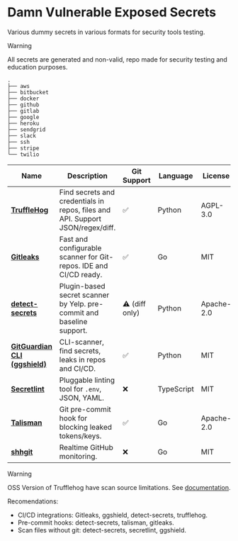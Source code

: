 # Damn Vulnerable Exposed Secrets

Various dummy secrets in various formats for security tools testing. 
> [!WARNING]
> All secrets are generated and non-valid, repo made for security testing and education purposes.

```
.
├── aws
├── bitbucket
├── docker
├── github
├── gitlab
├── google
├── heroku
├── sendgrid
├── slack
├── ssh
├── stripe
└── twilio
```

| Name                                                                      | Description                                                                    | Git Support   | Language   | License    |
| ------------------------------------------------------------------------- | ------------------------------------------------------------------------------ | ------------- | ---------- | ---------- |
| [**TruffleHog**](https://github.com/trufflesecurity/trufflehog)           | Find secrets and credentials in repos, files and API. Support JSON/regex/diff. | ✅             | Python     | AGPL-3.0   |
| [**Gitleaks**](https://github.com/gitleaks/gitleaks)                      | Fast and configurable scanner for Git-repos. IDE and CI/CD ready.              | ✅             | Go         | MIT        |
| [**detect-secrets**](https://github.com/Yelp/detect-secrets)              | Plugin-based secret scanner by Yelp. pre-commit and baseline support.          | ⚠️ (diff only) | Python     | Apache-2.0 |
| [**GitGuardian CLI (ggshield)**](https://github.com/GitGuardian/ggshield) | CLI-scanner, find secrets, leaks in repos and CI/CD.                           | ✅             | Python     | MIT        |
| [**Secretlint**](https://github.com/secretlint/secretlint)                | Pluggable linting tool for `.env`, JSON, YAML.                                 | ❌             | TypeScript | MIT        |
| [**Talisman**](https://github.com/thoughtworks/talisman)                  | Git pre-commit hook for blocking leaked tokens/keys.                           | ✅             | Go         | Apache-2.0 |
| [**shhgit**](https://github.com/eth0izzle/shhgit)                         | Realtime GitHub monitoring.                                                    | ❌             | Go         | MIT        |



> [!WARNING]  
> OSS Version of Trufflehog have scan source limitations. See [documentation](https://docs.trufflesecurity.com/scan-data-for-secrets).


Recomendations:
- CI/CD integrations: Gitleaks, ggshield, detect-secrets, trufflehog.
- Pre-commit hooks: detect-secrets, talisman, gitleaks.
- Scan files without git: detect-secrets, secretlint, ggshield.
